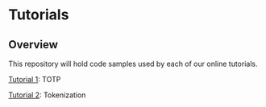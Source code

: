 # Tutorials

## Overview

This repository will hold code samples used by each of our online tutorials.

[Tutorial 1](tutorial1): TOTP

[Tutorial 2](tutorial2): Tokenization
